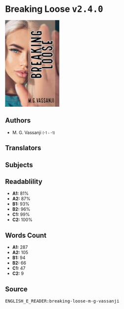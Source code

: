 # Breaking Loose <kbd>v2.4.0</kbd>

![](./cover.medium.jpg "")

## Authors


 - M. G. Vassanji <small>(-1 - -1)</small>

## Translators



## Subjects



## Readablility


 - **A1:** 81%
 - **A2:** 87%
 - **B1:** 93%
 - **B2:** 96%
 - **C1:** 99%
 - **C2:** 100%

## Words Count


 - **A1:** 287
 - **A2:** 105
 - **B1:** 94
 - **B2:** 66
 - **C1:** 47
 - **C2:** 9

## Source


<kbd>ENGLISH_E_READER:breaking-loose-m-g-vassanji</kbd>
